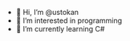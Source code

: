 - 👋 Hi, I’m @ustokan
- 👀 I’m interested in programming
- 🌱 I’m currently learning C#

<!---
ustokan/ustokan is a ✨ special ✨ repository because its `README.md` (this file) appears on your GitHub profile.
You can click the Preview link to take a look at your changes.
--->
